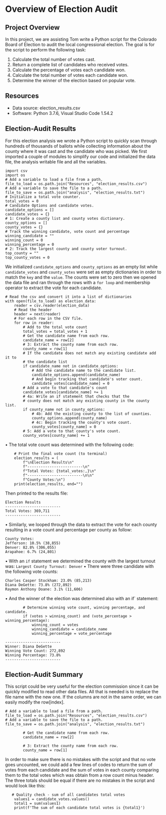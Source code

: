 # Overview of Election Audit

## Project Overview
In this project, we are assisting Tom write a Python script for the Colorado Board of Election to audit the local congressional election.
The goal is for the script to perform the following task:

1. Calculate the total number of votes cast.
2. Return a complete list of candidates who received votes.
3. Calculate the percentage of votes each candidate won.
4. Calculate the total number of votes each candidate won.
5. Determine the winner of the election based on popular vote.

## Resources
- Data source: election_results.csv
- Software: Python 3.7.6, Visual Studio Code 1.54.2

## Election-Audit Results
For this election analysis we wrote a Python script to quickly scan through hundreds of thousands of ballots while collecting information about the county where it was cast and the candidate who was picked. We first imported a couple of modules to simplify our code and initialized the data file, the analysis writable file and all the variables.
```
import csv
import os
# Add a variable to load a file from a path.
file_to_load = os.path.join("Resources", "election_results.csv")
# Add a variable to save the file to a path.
file_to_save = os.path.join("analysis", "election_results.txt")
# Initialize a total vote counter.
total_votes = 0
# Candidate Options and candidate votes.
candidate_options = []
candidate_votes = {}
# 1: Create a county list and county votes dictionary.
county_options = []
county_votes = {}
# Track the winning candidate, vote count and percentage
winning_candidate = ""
winning_count = 0
winning_percentage = 0
# 2: Track the largest county and county voter turnout.
top_county = ""
top_county_votes = 0
```
We initialized `candidate_options` and `county_options` as an empty list while `candidate_votes` and `county_votes` were set as empty dictionaries in order to match the `key` and the `value`. The counts were set to zero then we opened the data file and ran through the rows with a `for loop` and membership operator to extract the vote for each candidate. 
```
# Read the csv and convert it into a list of dictionaries
with open(file_to_load) as election_data:
    reader = csv.reader(election_data)
    # Read the header
    header = next(reader)
    # For each row in the CSV file.
    for row in reader:
        # Add to the total vote count
        total_votes = total_votes + 1
        # Get the candidate name from each row.
        candidate_name = row[2]
        # 3: Extract the county name from each row.
        county_name = row[1]
        # If the candidate does not match any existing candidate add it to
        # the candidate list
        if candidate_name not in candidate_options:
            # Add the candidate name to the candidate list.
            candidate_options.append(candidate_name)
            # And begin tracking that candidate's voter count.
            candidate_votes[candidate_name] = 0
        # Add a vote to that candidate's count
        candidate_votes[candidate_name] += 1
        # 4a: Write an if statement that checks that the
        # county does not match any existing county in the county list.
        if county_name not in county_options:
            # 4b: Add the existing county to the list of counties.
            county_options.append(county_name)
            # 4c: Begin tracking the county's vote count.
            county_votes[county_name] = 0
        # 5: Add a vote to that county's vote count.
        county_votes[county_name] += 1
```
•	The total vote count was determined with the following code: 
```
    # Print the final vote count (to terminal)
    election_results = (
        f"\nElection Results\n"
        f"-------------------------\n"
        f"Total Votes: {total_votes:,}\n"
        f"-------------------------\n\n"
        f"County Votes:\n")
    print(election_results, end="")
```
Then printed to the results file:

```
Election Results
-------------------------
Total Votes: 369,711
-------------------------
```
•	Similarly, we looped through the data to extract the vote for each county resulting in a vote count and percentage per county as follow:
```
County Votes:
Jefferson: 10.5% (38,855)
Denver: 82.8% (306,055)
Arapahoe: 6.7% (24,801)
```
•	With an `if` statement we determined the county with the largest turnout was:
`Largest County Turnout: Denver`
•	There were three candidate with the following vote counts:
```
Charles Casper Stockham: 23.0% (85,213)
Diana DeGette: 73.8% (272,892)
Raymon Anthony Doane: 3.1% (11,606)
```
•	And the winner of the election was determined also with an if` statement:
```
        # Determine winning vote count, winning percentage, and candidate.
        if (votes > winning_count) and (vote_percentage > winning_percentage):
            winning_count = votes
            winning_candidate = candidate_name
            winning_percentage = vote_percentage
```
```
-------------------------
Winner: Diana DeGette
Winning Vote Count: 272,892
Winning Percentage: 73.8%
-------------------------
```

## Election-Audit Summary
This script could be very useful for the election commission since it can be quickly modified to read other data files. All that is needed is to replace the file name with the new one. If the columns are not in the same order, we can easily modify the row[index]. 
```
# Add a variable to load a file from a path.
file_to_load = os.path.join("Resources", "election_results.csv")
# Add a variable to save the file to a path.
file_to_save = os.path.join("analysis", "election_results.txt")
```
```
        # Get the candidate name from each row.
        candidate_name = row[2]

        # 3: Extract the county name from each row.
        county_name = row[1]
```
In order to make sure there is no mistakes with the script and that no vote goes uncounted, we could add a few lines of codes to return the sum of votes from each candidate and the sum of votes in each county comparing them to the total votes which was obtain from a row count minus header. The three totals should be equal if there are no mistakes in the script and would look like this:
```
   # Quality check - sum of all candidates total votes
    values1 = candidate_votes.values()
    total1 = sum(values1)    
    print(f'The sum of each candidate total votes is {total1}')
```
